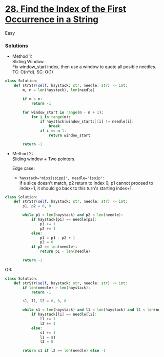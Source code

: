 # [28. Find the Index of the First Occurrence in a String](https://leetcode.com/problems/find-the-index-of-the-first-occurrence-in-a-string/description/?envType=study-plan-v2&envId=top-interview-150)

Easy

### Solutions

- Method 1:\
  Sliding Window.\
  Fix window_start index, then use a window to quote all posible needles.\
  TC: O(n*d), SC: O(1)
```python
class Solution:
    def strStr(self, haystack: str, needle: str) -> int:
        m, n = len(haystack), len(needle)

        if m < n:
            return -1
        
        for window_start in range(m - n + 1):
            for i in range(n):
                if haystack[window_start:][i] != needle[i]:
                    break
                if i == n-1:
                    return window_start

        return -1
```


- Method 2:\
  Sliding window + Two pointers.

  Edge case:
  - `haystack="mississippi", needle="issip"`:\
    if a slice doesn't match, p2 return to index 0, p1 cannot proceed to index+1, it should go back to this turn's starting index+1.
 
```python
class Solution:
    def strStr(self, haystack: str, needle: str) -> int:
        p1, p2 = 0, 0

        while p1 < len(haystack) and p2 < len(needle):
            if haystack[p1] == needle[p2]:
                p1 += 1
                p2 += 1
            else:
                p1 = p1 - p2 + 1
                p2 = 0
            if p2 == len(needle):
                return p1 - len(needle)

        return -1
```

OR:

```python
class Solution:
    def strStr(self, haystack: str, needle: str) -> int:
        if len(needle) > len(haystack):
            return -1

        s1, l1, l2 = 0, 0, 0

        while s1 < len(haystack) and l1 < len(haystack) and l2 < len(needle):
            if haystack[l1] == needle[l2]:
                l1 += 1
                l2 += 1 
            else:
                s1 += 1
                l1 = s1
                l2 = 0

        return s1 if l2 == len(needle) else -1
```
